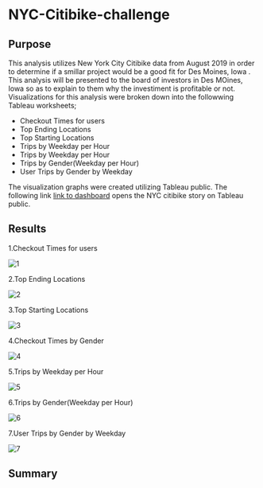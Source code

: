 # NYC-Citibike-challenge
## Purpose
This analysis utilizes New York City Citibike data from August 2019 in order to determine if a smillar project would be a good fit for Des Moines, Iowa . This analysis will be presented to the board of investors in Des MOines, Iowa so as to explain to them why the investiment is profitable or not. Visualizations for this analysis were broken down into the followwing Tableau worksheets;
* Checkout Times for users
* Top Ending Locations
* Top Starting Locations
* Trips by Weekday per Hour
* Trips by Weekday per Hour
* Trips by Gender(Weekday per Hour)
* User Trips by Gender by Weekday

The visualization graphs were created utilizing Tableau public. The following link [link to dashboard](https://public.tableau.com/authoring/NYCchallenge_16568991826930/NYCSTORY#1  ) opens the NYC citibike story on Tableau public.
## Results
1.Checkout Times for users

![1](https://user-images.githubusercontent.com/89704371/177610384-2582be62-e1fe-478d-8b5f-16e8cf98aa41.png)


2.Top Ending Locations

![2](https://user-images.githubusercontent.com/89704371/177610411-6299c98c-c371-4250-a49f-7a4028b67501.png)



3.Top Starting Locations

![3](https://user-images.githubusercontent.com/89704371/177610449-ebab2540-da8f-4047-9c6b-be0471201ded.png)

4.Checkout Times by Gender

![4](https://user-images.githubusercontent.com/89704371/177610481-5fb8a7ff-a0ef-4dfd-aa17-b1db7cae66e2.png)


5.Trips by Weekday per Hour

![5](https://user-images.githubusercontent.com/89704371/177610496-6776944b-815a-411a-a44e-0ad435b1eca1.png)

6.Trips by Gender(Weekday per Hour)

![6](https://user-images.githubusercontent.com/89704371/177610529-fede9118-deae-4953-8b1a-e7edc67eff9a.png)

7.User Trips by Gender by Weekday  

![7](https://user-images.githubusercontent.com/89704371/177610552-13b36c60-21ad-459f-aa52-cab828714086.png)


## Summary
